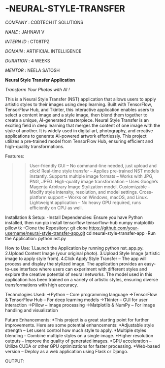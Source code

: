 # -NEURAL-STYLE-TRANSFER

*COMPANY* : CODTECH IT SOLUTIONS

*NAME* : JAHNAVI V

*INTERN ID* : CT08TPZ

*DOMAIN* : ARTIFICIAL INTELLIGENCE

*DURATION* : 4 WEEKS

*MENTOR* : NEELA SATOSH

**Neural Style Transfer Application**

*Transform Your Photos with AI !*

This is a Neural Style Transfer (NST) application that allows users to apply artistic styles to their images using deep learning. Built with TensorFlow, TensorFlow Hub, and Tkinter, this interactive application enables users to select a content image and a style image, then blend them together to create a unique, AI-generated masterpiece.
Neural Style Transfer is an exciting field in deep learning that merges the content of one image with the style of another. It is widely used in digital art, photography, and creative applications to generate AI-powered artwork effortlessly. This project utilizes a pre-trained model from TensorFlow Hub, ensuring efficient and high-quality transformations.

Features:
>>User-friendly GUI – No command-line needed, just upload and click!
>>Real-time style transfer – Applies pre-trained NST models instantly.
>>Supports multiple image formats – Works with JPG, PNG, JPEG.
>>High-quality image transformation – Uses Google’s Magenta Arbitrary Image Stylization model.
>>Customizable – Modify style intensity, resolution, and model settings.
>>Cross-platform support – Works on Windows, macOS, and Linux.
>>Lightweight application – No heavy GPU required, runs efficiently on CPU as well.

Installation & Setup:
-Install Dependencies:
Ensure you have Python installed, then run:pip install tensorflow tensorflow-hub numpy matplotlib pillow tk
-Clone the Repository:
git clone https://github.com/your-username/neural-style-transfer-app.git
cd neural-style-transfer-app
-Run the Application:
python nst.py

How to Use:
1.Launch the Application by running python nst_app.py.
2.Upload Content Image (your original photo).
3.Upload Style Image (artistic image to apply style from).
4.Click Apply Style Transfer – The app will process and display the stylized image.
The application provides an easy-to-use interface where users can experiment with different styles and explore the creative potential of neural networks. The model used in this application has been trained on a variety of artistic styles, ensuring diverse transformations with high accuracy.

Technologies Used:
->Python – Core programming language
->TensorFlow & TensorFlow Hub – For deep learning models
->Tkinter – GUI for user interaction
->Pillow – Image processing
->Matplotlib & NumPy – For image handling and visualization

Future Enhancements:
*This project is a great starting point for further improvements. Here are some potential enhancements:
*Adjustable style strength – Let users control how much style to apply.
*Multiple styles blending – Combine multiple styles on a single image.
*Higher resolution outputs – Improve the quality of generated images.
*GPU acceleration – Utilize CUDA or other GPU optimizations for faster processing.
*Web-based version – Deploy as a web application using Flask or Django.

OUTPUT:

